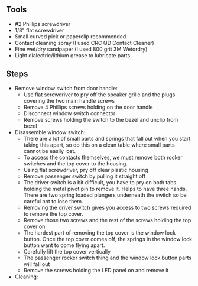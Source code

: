 ## Tools

- \#2 Phillips screwdriver
- 1/8" flat screwdriver
- Small curved pick or paperclip recommended
- Contact cleaning spray (I used CRC QD Contact Cleaner)
- Fine wet/dry sandpaper (I used 800 grit 3M Wetordry)
- Light dialectric/lithium grease to lubricate parts

## Steps

- Remove window switch from door handle:
	- Use flat screwdriver to pry off the speaker grille and the plugs covering the two main handle screws
	- Remove 4 Phillips screws holding on the door handle
	- Disconnect window switch connector
	- Remove screws holding the switch to the bezel and unclip from bezel  
- Disassemble window switch:
	- There are a lot of small parts and springs that fall out when you start taking this apart, so do this on a clean table where small parts cannot be easily lost.
	- To access the contacts themselves, we must remove both rocker switches and the top cover to the housing. 
	- Using flat screwdriver, pry off clear plastic housing
	- Remove passenger switch by pulling it straight off
	- The driver switch is a bit difficult, you have to pry on both tabs holding the metal pivot pin to remove it. Helps to have three hands. There are two spring loaded plungers underneath the switch so be careful not to lose them.
	- Removing the driver switch gives you access to two screws required to remove the top cover.
	- Remove those two screws and the rest of the screws holding the top cover on
	- The hardest part of removing the top cover is the window lock button. Once the top cover comes off, the springs in the window lock button want to come flying apart.
	- Carefully lift the top cover vertically
	- The passenger rocker switch thing and the window lock button parts will fall out
	- Remove the screws holding the LED panel on and remove it
- Cleaning:
